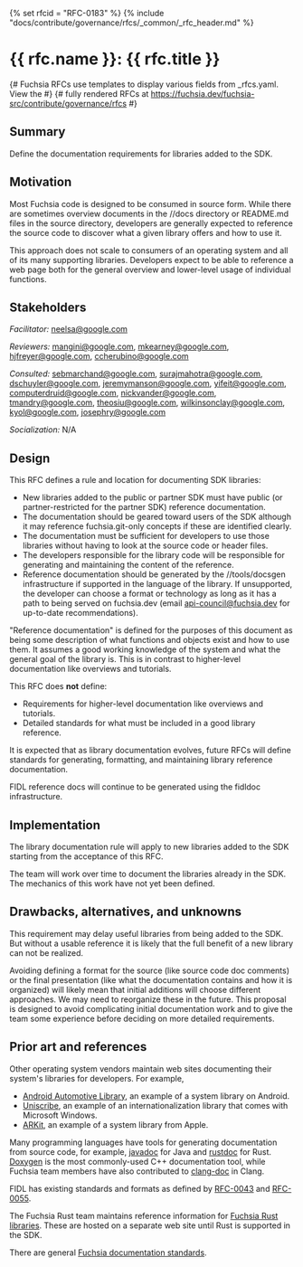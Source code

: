 <!-- mdformat off(templates not supported) -->
{% set rfcid = "RFC-0183" %}
{% include "docs/contribute/governance/rfcs/_common/_rfc_header.md" %}
# {{ rfc.name }}: {{ rfc.title }}
{# Fuchsia RFCs use templates to display various fields from _rfcs.yaml. View the #}
{# fully rendered RFCs at https://fuchsia.dev/fuchsia-src/contribute/governance/rfcs #}
<!-- SET the `rfcid` VAR ABOVE. DO NOT EDIT ANYTHING ELSE ABOVE THIS LINE. -->

<!-- mdformat on -->

## Summary

Define the documentation requirements for libraries added to the SDK.

## Motivation

Most Fuchsia code is designed to be consumed in source form. While there are
sometimes overview documents in the //docs directory or README.md files in the
source directory, developers are generally expected to reference the source code
to discover what a given library offers and how to use it.

This approach does not scale to consumers of an operating system and all of its
many supporting libraries. Developers expect to be able to reference a web page
both for the general overview and lower-level usage of individual functions.

## Stakeholders

_Facilitator:_ neelsa@google.com

_Reviewers:_ mangini@google.com, mkearney@google.com, hjfreyer@google.com,
ccherubino@google.com

_Consulted:_ sebmarchand@google.com, surajmahotra@google.com,
dschuyler@google.com, jeremymanson@google.com, yifeit@google.com,
computerdruid@google.com, nickvander@google.com, tmandry@google.com,
theosiu@google.com, wilkinsonclay@google.com, kyol@google.com,
josephry@google.com

_Socialization:_ N/A

## Design

This RFC defines a rule and location for documenting SDK libraries:

  * New libraries added to the public or partner SDK must have public
    (or partner-restricted for the partner SDK) reference documentation.
  * The documentation should be geared toward users of the SDK although
    it may reference fuchsia.git-only concepts if these are identified
    clearly.
  * The documentation must be sufficient for developers to use those libraries
    without having to look at the source code or header files.
  * The developers responsible for the library code will be responsible for
    generating and maintaining the content of the reference.
  * Reference documentation should be generated by the //tools/docsgen
    infrastructure if supported in the language of the library. If unsupported,
    the developer can choose a format or technology as long as it has a path to
    being served on fuchsia.dev (email api-council@fuchsia.dev for up-to-date
    recommendations).

"Reference documentation" is defined for the purposes of this document
as being some description of what functions and objects exist and how to
use them. It assumes a good working knowledge of the system and what the
general goal of the library is. This is in contrast to higher-level
documentation like overviews and tutorials.

This RFC does __not__ define:

  * Requirements for higher-level documentation like overviews and tutorials.
  * Detailed standards for what must be included in a good library reference.

It is expected that as library documentation evolves, future RFCs will define
standards for generating, formatting, and maintaining library reference
documentation.

FIDL reference docs will continue to be generated using the fidldoc
infrastructure.

## Implementation

The library documentation rule will apply to new libraries added to the SDK
starting from the acceptance of this RFC.

The team will work over time to document the libraries already in the SDK. The
mechanics of this work have not yet been defined.

## Drawbacks, alternatives, and unknowns

This requirement may delay useful libraries from being added to the SDK. But
without a usable reference it is likely that the full benefit of a new library
can not be realized.

Avoiding defining a format for the source (like source code doc comments) or the
final presentation (like what the documentation contains and how it is
organized) will likely mean that initial additions will choose different
approaches. We may need to reorganize these in the future. This proposal is
designed to avoid complicating initial documentation work and to give the team
some experience before deciding on more detailed requirements.

## Prior art and references

Other operating system vendors maintain web sites documenting their system's
libraries for developers. For example,

  * [Android Automotive Library](https://developer.android.com/reference/android/car/packages),
    an example of a system library on Android.
  * [Uniscribe](https://docs.microsoft.com/en-us/windows/win32/intl/uniscribe-reference),
    an example of an internationalization library that comes with Microsoft
    Windows.
  * [ARKit](https://developer.apple.com/documentation/arkit), an example of a
    system library from Apple.

Many programming languages have tools for generating documentation from source
code, for example,
[javadoc](https://www.oracle.com/technical-resources/articles/java/javadoc-tool.html)
for Java and [rustdoc](https://doc.rust-lang.org/rustdoc/what-is-rustdoc.html)
for Rust. [Doxygen](https://doxygen.nl/) is the most commonly-used C++
documentation tool, while Fuchsia team members have also contributed to
[clang-doc](https://clang.llvm.org/extra/clang-doc.html) in Clang.

FIDL has existing standards and formats as defined by
[RFC-0043](0043_documentation_comment_format.md) and
[RFC-0055](0055_documentation_comments.md).

The Fuchsia Rust team maintains reference information for [Fuchsia Rust
libraries](https://fuchsia-docs.firebaseapp.com/rust/). These are hosted on a
separate web site until Rust is supported in the SDK.

There are general [Fuchsia documentation
standards](/docs/contribute/docs/documentation-standards.md).
